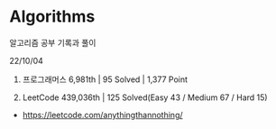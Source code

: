 # Algorithms

알고리즘 공부 기록과 풀이

22/10/04

1. 프로그래머스 6,981th | 95 Solved | 1,377 Point

2. LeetCode 439,036th | 125 Solved(Easy 43 / Medium 67 / Hard 15)
- https://leetcode.com/anythingthannothing/
